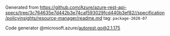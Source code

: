 Generated from https://github.com/Azure/azure-rest-api-specs/tree/3c764635e7d442b3e74caf593029fcd440b3ef82//specification/policyinsights/resource-manager/readme.md tag: `package-2020-07`

Code generator @microsoft.azure/autorest.go@2.1.175


